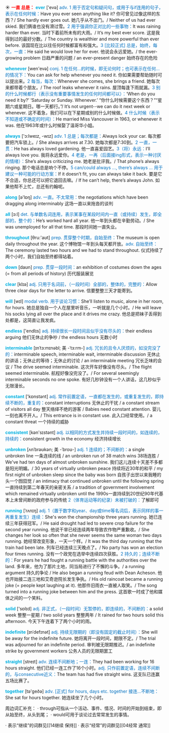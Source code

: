 ☀ <font color="red">**一直 总是：**</font>
<font color="sky blue">**ever**</font> ['evə] 
<font color="#0070c0">adv. 1 用于否定句和疑问句，或用于与if连用的句子，表示在任何时候：</font>Have you ever seen anything like it? 你可曾见过像这样的东西？/ She hardly ever goes out. 她几乎从不出门。/ Neither of us had ever skied. 我们俩谁也没有滑过雪。<font color="#0070c0">2 用于强调你正对比的一些事物：</font>It was raining harder than ever. 当时下着前所未有的大雨。/ It’s my best ever score. 这是我得到过的最好分数。/ The country is wealthier and more powerful than ever before. 该国现在比以往任何时候都富有和强大。<font color="#0070c0">3 [比较正式] 总是，始终，每次，一直：</font>He said he would love her for ever. 他说会永远爱她。/ the ever-growing problem 日趋严重的问题 / an ever-present danger 始终存在的危险

<font color="sky blue">**whenever**</font> [wen'evə] 
<font color="#0070c0">conj. 1 在任何…的时候，即无论何时；也可表示在任何…的情况下：</font>You can ask for help whenever you need it. 你如果需要帮助随时可以提出来。<font color="#0070c0">2 每当，每次：</font>Whenever she comes, she brings a friend. 她每次来都带着个朋友。/ The roof leaks whenever it rains. 屋顶每逢下雨就漏。<font color="#0070c0">3 别的什么时候都行（表示没有重要事情发生的任何时间都可以）：</font>‘When do you need it by?’ ‘Saturday or Sunday. Whenever.’ “你什么时候需要这个东西？”“星期六或星期日。哪一天都行。”/ It’s not urgent--we can do it next week or whenever. 这不着急，我们可以在下星期或别的什么时候做。<font color="#0070c0">4 什么时候（表示不知道或不确定的时间）：</font>He married Miss Vancouver in 1963, or whenever it was. 他在1963年或什么时候娶了温哥华小姐。

<font color="sky blue">**always**</font> ['ɔ:lweɪz, -wɪz] 
<font color="#0070c0">adv. 1 总是；每次都是：</font>Always lock your car. 每次都要把汽车锁上。/ She always arrives at 7.30. 她每次都是7:30到。<font color="#0070c0">2 一直，一贯：</font>He has always loved gardening. 他一直喜爱园艺。<font color="#0070c0">3（将）永远：</font>I’ll always love you. 我将永远爱你。<font color="#0070c0">4 老是，一再（后面接ing形式，表示一种讨厌的情绪）：</font>She’s always criticizing me. 她老是批评我。/ That phone’s always ringing. 那个电话总是响个不停。<font color="#0070c0">5 can/could always ..., there’s always ... 用于建议一种可能的行动方案：</font>If it doesn’t fit, you can always take it back. 要是它不合适，你总还可以把它退回去嘛。/ If he can’t help, there’s always John. 如果他帮不上忙，总还有约翰呢。

<font color="sky blue">**along**</font> [ə'lɒŋ] 
<font color="#0070c0">adv. 一直。不太常用：</font>the negotiations which have been dragging along interminably 这场一直以来拖沓的谈判

<font color="sky blue">**all**</font> [ɔ:l] 
<font color="#0070c0">det. 与单数名词连用，表示某事在某段时间内一直（或持续）发生，即全部的，整个的：</font>He’s worked hard all year. 他一年到头都在辛勤劳动。/ She was unemployed for all that time. 那段时间她一直失业。

<font color="sky blue">**throughout**</font> [θru:'aʊt] 
<font color="#0070c0">prep. 贯穿整个时期，自始至终：</font>The museum is open daily throughout the year. 这个博物馆一年到头每天都开放。<font color="#0070c0">adv. 自始至终：</font>The ceremony lasted two hours and we had to stand throughout. 仪式持续了两个小时，我们自始至终都得站着。

<font color="sky blue">**down**</font> [daʊn] 
<font color="#0070c0">prep. 贯穿一段时间：</font>an exhibition of costumes down the ages (= from all periods of history) 历代服装展览

<font color="sky blue">**clear**</font> [klɪə] 
<font color="#0070c0">adj. 只用于名词前，（一段时间）全部的，整体的，完整的：</font>Allow three clear days for the letter to arrive. 信要整整三天才能寄到。

<font color="sky blue">**will**</font> [wɪl] 
<font color="#0070c0">modal verb. 用于谈论习惯：</font>She’ll listen to music, alone in her room, for hours. 她总是独自一个人在屋里听音乐，一听就是几个小时。/ He will leave his socks lying all over the place and it drives me crazy. 他总是把袜子丢得到处都是，这简直让我发疯。

<font color="sky blue">**endless**</font> ['endlɪs] 
<font color="#0070c0">adj. 持续很长一段时间且似乎没有尽头的：</font>their endless arguing 他们无休止的争吵 / the endless hours 无数小时
           
<font color="sky blue">**interminable**</font> [ɪnˈtɜ:mɪnəbl; 美 -ˈtɜ:rm-]
<font color="#0070c0">adj. 冗长的且令人厌烦的，如没完没了的：</font>interminable speech, interminable wait, interminable discussion 无休止的讲话；无休止的等待；无休止的讨论 / an interminable meeting 冗长乏味的会议 / The drive seemed interminable. 这次开车好像没有尽头。/ The flight seemed interminable. 航程好像没完没了。/ For several seemingly interminable seconds no one spoke. 有好几秒钟没有一个人讲话，这几秒似乎无限漫长。

<font color="sky blue">**constant**</font> ['kɒnstənt] 
<font color="#0070c0">adj. 常作前置定语，一直都在发生的，或重复发生的，即持续不断的，重复的：</font>constant interruptions 无休止的干扰 / a constant stream of visitors all day 整天络绎不绝的游客 / Babies need constant attention. 婴儿一刻也离不开人。/ This entrance is in constant use. 此入口经常使用。/ a constant threat 一个持续的威胁

<font color="sky blue">**consistent**</font> [kən'sɪstənt] 
<font color="#0070c0">adj. 以相同的方式发生并持续一段时间的，如连续的，持续的：</font>consistent growth in the economy 经济持续增长
                      
<font color="sky blue">**unbroken**</font> [ʌnˈbrəʊkən; 美 -ˈbroʊ-]
<font color="#0070c0">adj. 1 连续的；不间断的：</font>a single unbroken line 一条连续的线 / an unbroken run of 38 match wins 38场连胜 / We've had ten days of almost unbroken sunshine. 我们这儿连续十天差不多都是阳光明媚。/ 30 years of virtually unbroken peace 持续将近30年的和平 / my first night of unbroken sleep since the baby was born 自孩子出世以来我睡的头一个囫囵觉 / an intimacy that continued unbroken until the following spring 一直持续到第二年春天的亲密关系 / a tradition of government involvement which remained virtually unbroken until the 1990s一直持续到20世纪90年代基本上未曾间断的政府参与的传统 <font color="#0070c0">2（体育运动等的纪录）未被打破的：</font>了解即可

<font color="sky blue">**running**</font> [ˈrʌnɪŋ]
<font color="#0070c0">adj. 1（置于数字和year、day或time等名词后，表示同样的事一再重复发生）连续：</font>She's won the championship three years running. 她已连续三年获得冠军。/ He said drought had led to severe crop failure for the second year running. 他说干旱已经连续两年导致农作物严重歉收。/ She changes her look so often that she never seems the same woman two days running. 她经常改变形象，一天一个样。/ It was the third day running that the train had been late. 列车已经连续三天晚点了。/ No party has won an election four times running. 没有一个政党在选举中连续四次获胜。<font color="#0070c0">2 持久的；连续不断的：</font>For years he had fought a running battle with the authorities over the land. 多年来，他为了那片土地，同当局进行了不懈的斗争。/ a running argument 持久的争论 / He also began a running feud with Dean Acheson. 他也开始接二连三地和艾奇逊院长发生争执。/ His old raincoat became a running joke (= people kept laughing at it). 他那件旧雨衣一直被人取笑。/ The song turned into a running joke between him and the press. 这首歌一时成了他和媒体之间的一个笑料。
 
<font color="sky blue">**solid**</font> ['sɒlɪd] 
<font color="#0070c0">adj. 非正式，（一段时间）无暂停的，即连续的，不间断的：</font>a solid week 整整一星期 / two solid years 整整两年 / It rained for two hours solid this afternoon. 今天下午连着下了两个小时的雨。
           
<font color="sky blue">**indefinite**</font> [ɪnˈdefɪnət]
<font color="#0070c0">adj. 持续无限期的（即没有固定的截止时间）：</font>She will be away for the indefinite future. 她将离开一段时间，期限不定。/ The trial was adjourned for an indefinite period. 审判被无限期推迟。/ an indefinite strike by government workers 公务人员的无限期罢工

<font color="sky blue">**straight**</font> [streɪt] 
<font color="#0070c0">adv. 连续不间断地；一连：</font>They had been working for 16 hours straight. 他们已经一连工作了16个小时。<font color="#0070c0">adj. 只作前置定语，连续不间断的，与consecutive近义：</font>The team has had five straight wins. 这支队已连赢五场比赛了。

<font color="sky blue">**together**</font> [tə'ɡeðə] 
<font color="#0070c0">adv. [正式] for hours, days etc. together 接连…不断地：</font>She sat for hours together. 她连续坐了几个小时。

周边词汇补充：
· through可指从一个活动、事件、情况、时间的开始到结束，即从始至终，从头到尾；
· would可用于谈论过去常常发生的事情。

· 表示“继续”的词群见[[14继续 保持]]
· 表示“经常”的词群见[[04经常 通常]]
